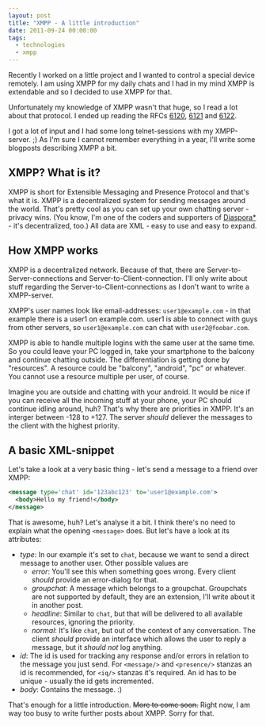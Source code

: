 ```yaml
---
layout: post
title: "XMPP - A little introduction"
date: 2011-09-24 00:00:00
tags:
  - technologies
  - xmpp
---
```


Recently I worked on a little project and I wanted to control a special device
remotely. I am using XMPP for my daily chats and I had in my mind XMPP is
extendable and so I decided to use XMPP for that.

Unfortunately my knowledge of XMPP wasn't that huge, so I read a lot about that
protocol. I ended up reading the RFCs [6120][rfc6120], [6121][rfc6121] and
[6122][rfc6122].

I got a lot of input and I had some long telnet-sessions with my XMPP-server.
;) As I'm sure I cannot remember everything in a year, I'll write some
blogposts describing XMPP a bit.

## XMPP? What is it?

XMPP is short for Extensible Messaging and Presence Protocol and that's what it
is. XMPP is a decentralized system for sending messages around the world.
That's pretty cool as you can set up your own chatting server - privacy wins.
(You know, I'm one of the coders and supporters of [Diaspora\*][diaspora] -
it's decentralized, too.) All data are XML - easy to use and easy to expand.

## How XMPP works

XMPP is a decentralized network. Because of that, there are
Server-to-Server-connections and Server-to-Client-connection. I'll only write
about stuff regarding the Server-to-Client-connections as I don't want to write
a XMPP-server.

XMPP's user names look like email-addresses: `user1@example.com` - in that
example there is a user1 on example.com. user1 is able to connect with guys
from other servers, so `user1@example.com` can chat with `user2@foobar.com`.

XMPP is able to handle multiple logins with the same user at the same time. So
you could leave your PC logged in, take your smartphone to the balcony and
continue chatting outside. The differentiation is getting done by "resources".
A resource could be "balcony", "android", "pc" or whatever. You cannot use a
resource multiple per user, of course.

Imagine you are outside and chatting with your android. It would be nice if you
can receive all the incoming stuff at your phone, your PC should continue
idling around, huh? That's why there are priorities in XMPP. It's an interger
between -128 to +127. The server _should_ deliever the messages to the client
with the highest priority.

## A basic XML-snippet

Let's take a look at a very basic thing - let's send a message to a friend over
XMPP:

```xml
<message type='chat' id='123abc123' to='user1@example.com'>
  <body>Hello my friend!</body>
</message>
```

That is awesome, huh? Let's analyse it a bit. I think there's no need to
explain what the opening `<message>` does. But let's have a look at its
attributes:

* *type*: In our example it's set to `chat`, because we want to send a direct
  message to another user. Other possible values are
  * *error*: You'll see this when something goes wrong. Every client _should_
    provide an error-dialog for that.
  * *groupchat*: A message which belongs to a groupchat. Groupchats are not
    supported by default, they are an extension, I'll write about it in another
    post.
  * *headline*: Similar to `chat`, but that will be delivered to all available
    resources, ignoring the priority.
  * *normal*: It's like `chat`, but out of the context of any conversation. The
    client _should_ provide an interface which allows the user to reply a
    message, but it _should not_ log anything.
* *id*: The id is used for tracking any response and/or errors in relation to
  the message you just send. For `<message/>` and `<presence/>` stanzas an id
  is recommended, for `<iq/>` stanzas it's required. An id has to be unique -
  usually the id gets incremented.
* *body*: Contains the message. :)

That's enough for a little introduction. ~~More to come soon.~~ Right now, I am
way too busy to write further posts about XMPP. Sorry for that.

[diaspora]: http://github.com/diaspora/diaspora
[rfc6120]: http://xmpp.org/rfcs/rfc6120.html
[rfc6121]: http://xmpp.org/rfcs/rfc6121.html
[rfc6122]: http://xmpp.org/rfcs/rfc6122.html
